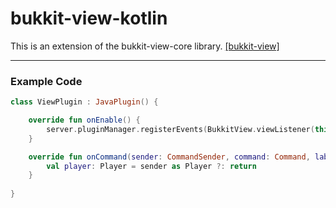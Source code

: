 # bukkit-view-kotlin

This is an extension of the bukkit-view-core library. [[bukkit-view]](https://github.com/typecraft-io/bukkit-view)

---


### Example Code

```kotlin
class ViewPlugin : JavaPlugin() {

    override fun onEnable() {
        server.pluginManager.registerEvents(BukkitView.viewListener(this), this)
    }

    override fun onCommand(sender: CommandSender, command: Command, label: String, args: Array<out String>): Boolean {
        val player: Player = sender as Player ?: return
    }
    
}
```

